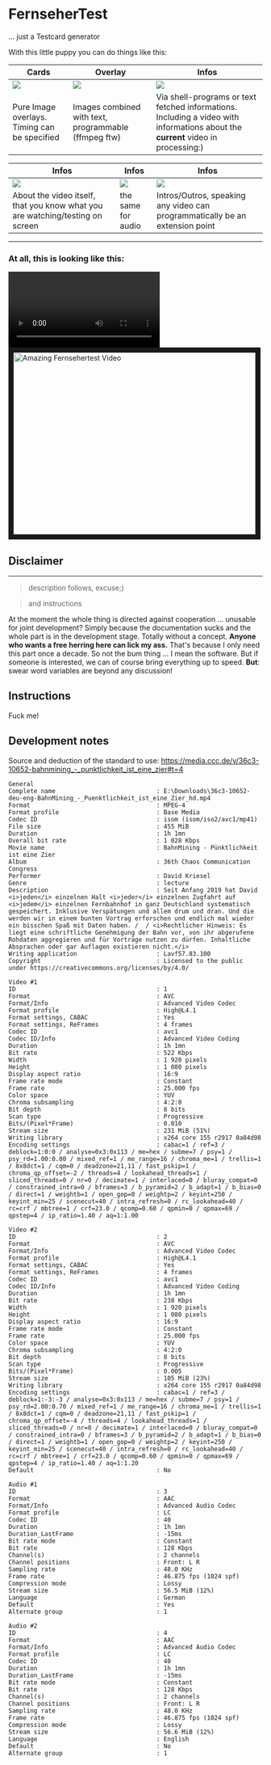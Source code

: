 # FernseherTest #
... just a Testcard generator

With this little puppy you can do things like this:

| Cards             | Overlay               | Infos  |
| ----------------- | --------------------- | ------ |
| ![](doc/vid1.png) | ![](doc/vid2.png) | ![](doc/vid3.png) |
| Pure Image overlays. Timing can be specified| Images combined with text, programmable (ffmpeg ftw) | Via shell-programs or text fetched informations. Including a video with informations about the **current** video in processing:) |

| Infos             | Infos                 | Infos  |
| ----------------- | --------------------- | ------ |
| ![](doc/vid4.png) | ![](doc/vid5.png) | ![](doc/vid6.png) |
| About the video itself, that you know what you are watching/testing on screen | the same for audio | Intros/Outros, speaking any video can programmatically be an extension point |

----------------------------------------------------------------

### At all, this is looking like this: ###


![](doc/Video_16t9_in_1920x1080_30fps_mp4.mpg_mpeg4_aac.mp4)
<a href="doc/Video_16t9_in_1920x1080_30fps_mp4.mpg_mpeg4_aac.mp4" target="_blank"><img src="doc/Video_16t9.png" 
alt="Amazing Fernsehertest Video" width="480" height="360" border="10" /></a>


## Disclaimer ##

-----------------------------------------------------------------

> description follows, excuse;)

> and instructions

At the moment the whole thing is directed against cooperation ... unusable for joint development? Simply because the documentation sucks and the whole part is in the development stage. Totally without a concept.
**Anyone who wants a free herring here can lick my ass.**
That's because I only need this part once a decade. So not the bum thing ... I mean the software.
But if someone is interested, we can of course bring everything up to speed.
**But**: swear word variables are beyond any discussion! 

## Instructions ##

Fuck me!


## Development notes ##
Source and deduction of the standard to use:
https://media.ccc.de/v/36c3-10652-bahnmining_-_punktlichkeit_ist_eine_zier#t=4

    General
    Complete name                            : E:\Downloads\36c3-10652-deu-eng-BahnMining_-_Puenktlichkeit_ist_eine_Zier_hd.mp4
    Format                                   : MPEG-4
    Format profile                           : Base Media
    Codec ID                                 : isom (isom/iso2/avc1/mp41)
    File size                                : 455 MiB
    Duration                                 : 1h 1mn
    Overall bit rate                         : 1 028 Kbps
    Movie name                               : BahnMining - Pünktlichkeit ist eine Zier
    Album                                    : 36th Chaos Communication Congress
    Performer                                : David Kriesel
    Genre                                    : lecture
    Description                              : Seit Anfang 2019 hat David <i>jeden</i> einzelnen Halt <i>jeder</i> einzelnen Zugfahrt auf <i>jedem</i> einzelnen Fernbahnhof in ganz Deutschland systematisch gespeichert. Inklusive Verspätungen und allem drum und dran. Und die werden wir in einem bunten Vortrag erforschen und endlich mal wieder ein bisschen Spaß mit Daten haben. /  / <i>Rechtlicher Hinweis: Es liegt eine schriftliche Genehmigung der Bahn vor, von ihr abgerufene Rohdaten aggregieren und für Vorträge nutzen zu dürfen. Inhaltliche Absprachen oder gar Auflagen existieren nicht.</i>
    Writing application                      : Lavf57.83.100
    Copyright                                : Licensed to the public under https://creativecommons.org/licenses/by/4.0/
    
    Video #1
    ID                                       : 1
    Format                                   : AVC
    Format/Info                              : Advanced Video Codec
    Format profile                           : High@L4.1
    Format settings, CABAC                   : Yes
    Format settings, ReFrames                : 4 frames
    Codec ID                                 : avc1
    Codec ID/Info                            : Advanced Video Coding
    Duration                                 : 1h 1mn
    Bit rate                                 : 522 Kbps
    Width                                    : 1 920 pixels
    Height                                   : 1 080 pixels
    Display aspect ratio                     : 16:9
    Frame rate mode                          : Constant
    Frame rate                               : 25.000 fps
    Color space                              : YUV
    Chroma subsampling                       : 4:2:0
    Bit depth                                : 8 bits
    Scan type                                : Progressive
    Bits/(Pixel*Frame)                       : 0.010
    Stream size                              : 231 MiB (51%)
    Writing library                          : x264 core 155 r2917 0a84d98
    Encoding settings                        : cabac=1 / ref=3 / deblock=1:0:0 / analyse=0x3:0x113 / me=hex / subme=7 / psy=1 / psy_rd=1.00:0.00 / mixed_ref=1 / me_range=16 / chroma_me=1 / trellis=1 / 8x8dct=1 / cqm=0 / deadzone=21,11 / fast_pskip=1 / chroma_qp_offset=-2 / threads=4 / lookahead_threads=1 / sliced_threads=0 / nr=0 / decimate=1 / interlaced=0 / bluray_compat=0 / constrained_intra=0 / bframes=3 / b_pyramid=2 / b_adapt=1 / b_bias=0 / direct=1 / weightb=1 / open_gop=0 / weightp=2 / keyint=250 / keyint_min=25 / scenecut=40 / intra_refresh=0 / rc_lookahead=40 / rc=crf / mbtree=1 / crf=23.0 / qcomp=0.60 / qpmin=0 / qpmax=69 / qpstep=4 / ip_ratio=1.40 / aq=1:1.00
    
    Video #2
    ID                                       : 2
    Format                                   : AVC
    Format/Info                              : Advanced Video Codec
    Format profile                           : High@L4.1
    Format settings, CABAC                   : Yes
    Format settings, ReFrames                : 4 frames
    Codec ID                                 : avc1
    Codec ID/Info                            : Advanced Video Coding
    Duration                                 : 1h 1mn
    Bit rate                                 : 238 Kbps
    Width                                    : 1 920 pixels
    Height                                   : 1 080 pixels
    Display aspect ratio                     : 16:9
    Frame rate mode                          : Constant
    Frame rate                               : 25.000 fps
    Color space                              : YUV
    Chroma subsampling                       : 4:2:0
    Bit depth                                : 8 bits
    Scan type                                : Progressive
    Bits/(Pixel*Frame)                       : 0.005
    Stream size                              : 105 MiB (23%)
    Writing library                          : x264 core 155 r2917 0a84d98
    Encoding settings                        : cabac=1 / ref=3 / deblock=1:-3:-3 / analyse=0x3:0x113 / me=hex / subme=7 / psy=1 / psy_rd=2.00:0.70 / mixed_ref=1 / me_range=16 / chroma_me=1 / trellis=1 / 8x8dct=1 / cqm=0 / deadzone=21,11 / fast_pskip=1 / chroma_qp_offset=-4 / threads=4 / lookahead_threads=1 / sliced_threads=0 / nr=0 / decimate=1 / interlaced=0 / bluray_compat=0 / constrained_intra=0 / bframes=3 / b_pyramid=2 / b_adapt=1 / b_bias=0 / direct=1 / weightb=1 / open_gop=0 / weightp=2 / keyint=250 / keyint_min=25 / scenecut=40 / intra_refresh=0 / rc_lookahead=40 / rc=crf / mbtree=1 / crf=23.0 / qcomp=0.60 / qpmin=0 / qpmax=69 / qpstep=4 / ip_ratio=1.40 / aq=1:1.20
    Default                                  : No
    
    Audio #1
    ID                                       : 3
    Format                                   : AAC
    Format/Info                              : Advanced Audio Codec
    Format profile                           : LC
    Codec ID                                 : 40
    Duration                                 : 1h 1mn
    Duration_LastFrame                       : -15ms
    Bit rate mode                            : Constant
    Bit rate                                 : 128 Kbps
    Channel(s)                               : 2 channels
    Channel positions                        : Front: L R
    Sampling rate                            : 48.0 KHz
    Frame rate                               : 46.875 fps (1024 spf)
    Compression mode                         : Lossy
    Stream size                              : 56.5 MiB (12%)
    Language                                 : German
    Default                                  : Yes
    Alternate group                          : 1
    
    Audio #2
    ID                                       : 4
    Format                                   : AAC
    Format/Info                              : Advanced Audio Codec
    Format profile                           : LC
    Codec ID                                 : 40
    Duration                                 : 1h 1mn
    Duration_LastFrame                       : -15ms
    Bit rate mode                            : Constant
    Bit rate                                 : 128 Kbps
    Channel(s)                               : 2 channels
    Channel positions                        : Front: L R
    Sampling rate                            : 48.0 KHz
    Frame rate                               : 46.875 fps (1024 spf)
    Compression mode                         : Lossy
    Stream size                              : 56.6 MiB (12%)
    Language                                 : English
    Default                                  : No
    Alternate group                          : 1
     